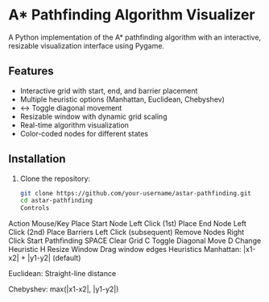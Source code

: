 # A* Pathfinding Algorithm Visualizer

A Python implementation of the A* pathfinding algorithm with an interactive, resizable visualization interface using Pygame.

## Features

-  Interactive grid with start, end, and barrier placement
-  Multiple heuristic options (Manhattan, Euclidean, Chebyshev)
- ↔ Toggle diagonal movement
-  Resizable window with dynamic grid scaling
-  Real-time algorithm visualization
-  Color-coded nodes for different states

## Installation

1. Clone the repository:
   ```bash
   git clone https://github.com/your-username/astar-pathfinding.git
   cd astar-pathfinding
   Controls
Action	Mouse/Key
Place Start Node	Left Click (1st)
Place End Node	Left Click (2nd)
Place Barriers	Left Click (subsequent)
Remove Nodes	Right Click
Start Pathfinding	SPACE
Clear Grid	C
Toggle Diagonal Move	D
Change Heuristic	H
Resize Window	Drag window edges
Heuristics
Manhattan: |x1-x2| + |y1-y2| (default)

Euclidean: Straight-line distance

Chebyshev: max(|x1-x2|, |y1-y2|)

